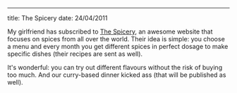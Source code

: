 --- 
title: The Spicery
date: 24/04/2011

My girlfriend has subscribed to [The Spicery](http://www.thespicery.com/index.html), an awesome website that focuses on spices from all over the world. Their idea is simple: you choose a menu and every month you get different spices in perfect dosage to make specific dishes (their recipes are sent as well).

It's wonderful: you can try out different flavours without the risk of buying too much. And our curry-based dinner kicked ass (that will be published as well).
